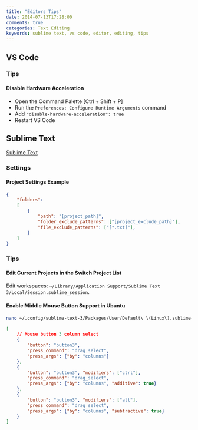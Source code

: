 ```yaml
---
title: "Editors Tips"
date: 2014-07-13T17:28:00
comments: true
categories: Text Editing
keywords: sublime text, vs code, editor, editing, tips
---
```

## VS Code

### Tips

#### Disable Hardware Acceleration

* Open the Command Palette [Ctrl + Shift + P]
* Run the `Preferences: Configure Runtime Arguments` command
* Add `"disable-hardware-acceleration": true`
* Restart VS Code

## Sublime Text

[Sublime Text](http://www.sublimetext.com/)

### Settings

#### Project Settings Example

```json
{
    "folders":
    [
        {
            "path": "[project_path]",
            "folder_exclude_patterns": ["[project_exclude_path]"],
            "file_exclude_patterns": ["[*.txt]"],
        }
    ]
}
```

### Tips

#### Edit Current Projects in the Switch Project List

Edit workspaces: `~/Library/Application Support/Sublime Text 3/Local/Session.sublime_session`.

#### Enable Middle Mouse Button Support in Ubuntu

```bash
nano ~/.config/sublime-text-3/Packages/User/Default\ \(Linux\).sublime-mousemap
```

```json
[
    // Mouse button 3 column select
    {
        "button": "button3",
        "press_command": "drag_select",
        "press_args": {"by": "columns"}
    },
    {
        "button": "button3", "modifiers": ["ctrl"],
        "press_command": "drag_select",
        "press_args": {"by": "columns", "additive": true}
    },
    {
        "button": "button3", "modifiers": ["alt"],
        "press_command": "drag_select",
        "press_args": {"by": "columns", "subtractive": true}
    }
]
```
